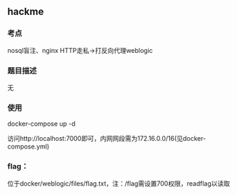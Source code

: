 ## hackme

### 考点

nosql盲注、nginx HTTP走私->打反向代理weblogic

### 题目描述

无

### 使用

docker-compose up -d

访问http://localhost:7000即可，内网网段需为172.16.0.0/16(见docker-compose.yml)

### flag：
位于docker/weblogic/files/flag.txt，注：/flag需设置700权限，readflag以读取

